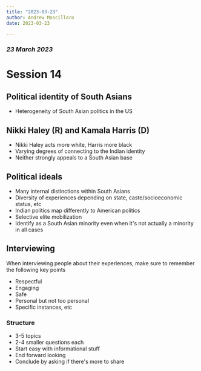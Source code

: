 ```yaml
---
title: "2023-03-23"
author: Andrew Mascillaro
date: 2023-03-23

---
```


### _23 March 2023_

# Session 14

## Political identity of South Asians

- Heterogeneity of South Asian politics in the US

## Nikki Haley (R) and Kamala Harris (D)

- Nikki Haley acts more white, Harris more black
- Varying degrees of connecting to the Indian identity
- Neither strongly appeals to a South Asian base

## Political ideals

- Many internal distinctions within South Asians
- Diversity of experiences depending on state,
caste/socioeconomic status, etc
- Indian politics map differently to American politics
- Selective elite mobilization
- Identify as a South Asian minority even when it's
not actually a minority in all cases

## Interviewing

When interviewing people about their experiences, make
sure to remember the following key points

- Respectful
- Engaging
- Safe
- Personal but not too personal
- Specific instances, etc

### Structure

- 3-5 topics
- 2-4 smaller questions each
- Start easy with informational stuff
- End forward looking
- Conclude by asking if there's more to share

